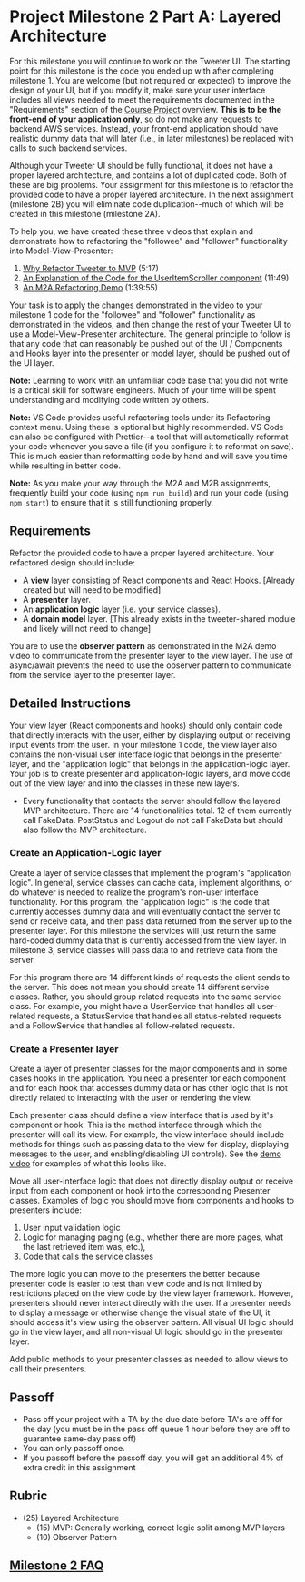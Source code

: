 # Project Milestone 2 Part A: Layered Architecture
  
For this milestone you will continue to work on the Tweeter UI. The starting point for this milestone is the code you ended up with after completing milestone 1. You are welcome (but not required or expected) to improve the design of your UI, but if you modify it, make sure your user interface includes all views needed to meet the requirements documented in the "Requirements" section of the [Course Project](../tweeter.md) overview. **This is to be the front-end of your application only**, so do not make any requests to backend AWS services.  Instead, your front-end application should have realistic dummy data that will later (i.e., in later milestones) be replaced with calls to such backend services.

Although your Tweeter UI should be fully functional, it does not have a proper layered architecture, and contains a lot of duplicated code. Both of these are big problems. Your assignment for this milestone is to refactor the provided code to have a proper layered architecture. In the next assignment (milestone 2B) you will eliminate code duplication--much of which will be created in this milestone (milestone 2A).

To help you, we have created these three videos that explain and demonstrate how to refactoring the "followee" and "follower" functionality into Model-View-Presenter:

1. [Why Refactor Tweeter to MVP](https://youtu.be/ZiGuc0HRnVc) (5:17)
1. [An Explanation of the Code for the UserItemScroller component](https://youtu.be/1p0vNGt8Uvk) (11:49)
1. [An M2A Refactoring Demo](https://youtu.be/S7SSECBlBd0) (1:39:55)

Your task is to apply the changes demonstrated in the video to your milestone 1 code for the "followee" and "follower" functionality as demonstrated in the videos, and then change the rest of your Tweeter UI to use a Model-View-Presenter architecture. The general principle to follow is that any code that can reasonably be pushed out of the UI / Components and Hooks layer into the presenter or model layer, should be pushed out of the UI layer.

**Note:** Learning to work with an unfamiliar code base that you did not write is a critical skill for software engineers. Much of your time will be spent understanding and modifying code written by others.

**Note:** VS Code provides useful refactoring tools under its Refactoring context menu. Using these is optional but highly recommended. VS Code can also be configured with Prettier--a tool that will automatically reformat your code whenever you save a file (if you configure it to reformat on save). This is much easier than reformatting code by hand and will save you time while resulting in better code.

**Note:** As you make your way through the M2A and M2B assignments, frequently build your code (using `npm run build`) and run your code (using `npm start`) to ensure that it is still functioning properly.

## Requirements

Refactor the provided code to have a proper layered architecture. Your refactored design should include:

- A **view** layer consisting of React components and React Hooks. [Already created but will need to be modified]
- A **presenter** layer.
- An **application logic** layer (i.e. your service classes).
- A **domain model** layer. [This already exists in the tweeter-shared module and likely will not need to change]

You are to use the **observer pattern** as demonstrated in the M2A demo video to communicate from the presenter layer to the view layer. The use of async/await prevents the need to use the observer pattern to communicate from the service layer to the presenter layer.

## Detailed Instructions

Your view layer (React components and hooks) should only contain code that directly interacts with the user, either by displaying output or receiving input events from the user. In your milestone 1 code, the view layer also contains the non-visual user interface logic that belongs in the presenter layer, and the "application logic" that belongs in the application-logic layer. Your job is to create presenter and application-logic layers, and move code out of the view layer and into the classes in these new layers.

- Every functionality that contacts the server should follow the layered MVP architecture. There are 14 functionalities total. 12 of them currently call FakeData. PostStatus and Logout do not call FakeData but should also follow the MVP architecture. 

### Create an Application-Logic layer

Create a layer of service classes that implement the program's "application logic".  In general, service classes can cache data, implement algorithms, or do whatever is needed to realize the program's non-user interface functionality. For this program, the "application logic" is the code that currently accesses dummy data and will eventually contact the server to send or receive data, and then pass data returned from the server up to the presenter layer.  For this milestone the services will just return the same hard-coded dummy data that is currently accessed from the view layer. In milestone 3, service classes will pass data to and retrieve data from the server.

For this program there are 14 different kinds of requests the client sends to the server. This does not mean you should create 14 different service classes. Rather, you should group related requests into the same service class.  For example, you might have a UserService that handles all user-related requests, a StatusService that handles all status-related requests and a FollowService that handles all follow-related requests.

### Create a Presenter layer

Create a layer of presenter classes for the major components and in some cases hooks in the application. You need a presenter for each component and for each hook that accesses dummy data or has other logic that is not directly related to interacting with the user or rendering the view.

Each presenter class should define a view interface that is used by it's component or hook. This is the method interface through which the presenter will call its view. For example, the view interface should include methods for things such as passing data to the view for display, displaying messages to the user, and enabling/disabling UI controls). See the [demo video](https://youtu.be/S7SSECBlBd0) for examples of what this looks like.

Move all user-interface logic that does not directly display output or receive input from each component or hook into the corresponding Presenter classes. Examples of logic you should move from components and hooks to presenters include:

1. User input validation logic
1. Logic for managing paging (e.g., whether there are more pages, what the last retrieved item was, etc.),
1. Code that calls the service classes

The more logic you can move to the presenters the better because presenter code is easier to test than view code and is not limited by restrictions placed on the view code by the view layer framework. However, presenters should never interact directly with the user. If a presenter needs to display a message or otherwise change the visual state of the UI, it should access it's view using the observer pattern. All visual UI logic should go in the view layer, and all non-visual UI logic should go in the presenter layer.

Add public methods to your presenter classes as needed to allow views to call their presenters.

## Passoff

- Pass off your project with a TA by the due date before TA's are off for the day (you must be in the pass off queue 1 hour before they are off to guarantee same-day pass off)
- You can only passoff once.
- If you passoff before the passoff day, you will get an additional 4% of extra credit in this assignment

## Rubric

- (25) Layered Architecture 
  - (15) MVP: Generally working, correct logic split among MVP layers
  - (10) Observer Pattern

## [Milestone 2 FAQ](./milestone-2-faq.md)
